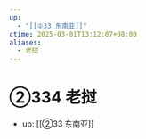 ```yaml
---
up:
  - "[[②33 东南亚]]"
ctime: 2025-03-01T13:12:07+08:00
aliases:
  - 老挝
---
```


# ②334 老挝

- up: [[②33 东南亚]]
